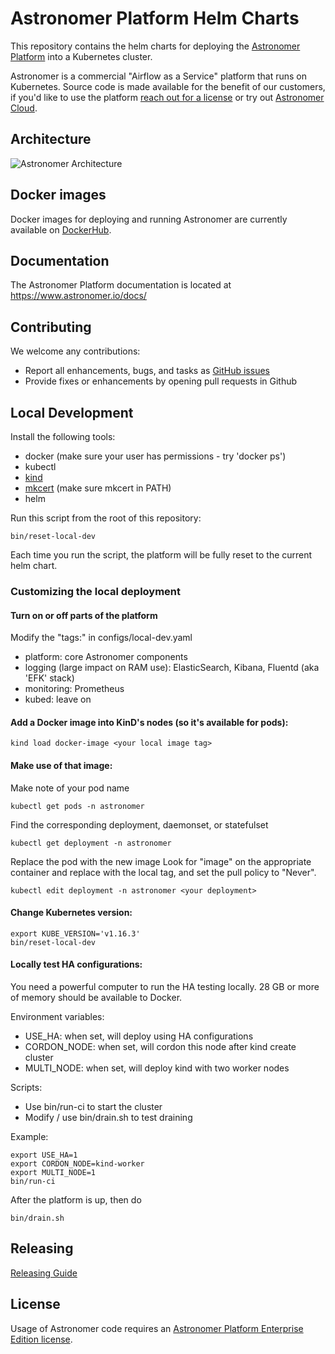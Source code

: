 # Astronomer Platform Helm Charts

This repository contains the helm charts for deploying the [Astronomer Platform](https://github.com/astronomer/astronomer) into a Kubernetes cluster.

Astronomer is a commercial "Airflow as a Service" platform that runs on Kubernetes. Source code is made available for the benefit of our customers, if you'd like to use the platform [reach out for a license](https://www.astronomer.io/enterprise/) or try out [Astronomer Cloud](https://www.astronomer.io/cloud/).

## Architecture

![Astronomer Architecture](https://assets2.astronomer.io/main/enterpriseArchitecture.svg "Astronomer Architecture")

## Docker images

Docker images for deploying and running Astronomer are currently available on
[DockerHub](https://hub.docker.com/u/astronomerinc/).

## Documentation

The Astronomer Platform documentation is located at https://www.astronomer.io/docs/

## Contributing

We welcome any contributions:

* Report all enhancements, bugs, and tasks as [GitHub issues](https://github.com/astronomerio/helm.astronomer.io/issues)
* Provide fixes or enhancements by opening pull requests in Github

## Local Development

Install the following tools:

- docker (make sure your user has permissions - try 'docker ps')
- kubectl
- [kind](https://github.com/kubernetes-sigs/kind#installation-and-usage)
- [mkcert](https://github.com/FiloSottile/mkcert) (make sure mkcert in PATH)
- helm

Run this script from the root of this repository:

```
bin/reset-local-dev
```

Each time you run the script, the platform will be fully reset to the current helm chart.

### Customizing the local deployment

#### Turn on or off parts of the platform

Modify the "tags:" in configs/local-dev.yaml
- platform: core Astronomer components
- logging (large impact on RAM use): ElasticSearch, Kibana, Fluentd (aka 'EFK' stack)
- monitoring: Prometheus
- kubed: leave on

#### Add a Docker image into KinD's nodes (so it's available for pods):
```
kind load docker-image <your local image tag>
```

#### Make use of that image:

Make note of your pod name
```
kubectl get pods -n astronomer
```

Find the corresponding deployment, daemonset, or statefulset
```
kubectl get deployment -n astronomer
```

Replace the pod with the new image
Look for "image" on the appropriate container and replace with the local tag,
and set the pull policy to "Never".
```
kubectl edit deployment -n astronomer <your deployment>
```

#### Change Kubernetes version:
```
export KUBE_VERSION='v1.16.3'
bin/reset-local-dev
```

#### Locally test HA configurations:

You need a powerful computer to run the HA testing locally. 28 GB or more of memory should be available to Docker.

Environment variables:

- USE_HA: when set, will deploy using HA configurations
- CORDON_NODE: when set, will cordon this node after kind create cluster
- MULTI_NODE: when set, will deploy kind with two worker nodes

Scripts:

- Use bin/run-ci to start the cluster
- Modify / use bin/drain.sh to test draining

Example:

```
export USE_HA=1
export CORDON_NODE=kind-worker
export MULTI_NODE=1
bin/run-ci
```

After the platform is up, then do
```
bin/drain.sh
```

## Releasing

[Releasing Guide](https://github.com/astronomer/astronomer/blob/master/RELEASING.md)

## License

Usage of Astronomer code requires an [Astronomer Platform Enterprise Edition license](https://github.com/astronomer/astronomer/blob/master/LICENSE).
